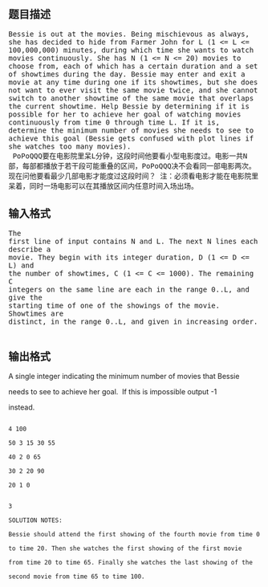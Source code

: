 ## 题目描述

<p><span style="font-family: monospace; font-size: 14px; white-space: pre-wrap;">Bessie is out at the movies. Being mischievous as always, she has decided to hide from Farmer John for L (1 <= L <= 100,000,000) minutes, during which time she wants to watch movies continuously. She has N (1 <= N <= 20) movies to choose from, each of which has a certain duration and a set of showtimes during the day. Bessie may enter and exit a movie at any time during one if its showtimes, but she does not want to ever visit the same movie twice, and she cannot switch to another showtime of the same movie that overlaps the current showtime. Help Bessie by determining if it is possible for her to achieve her goal of watching movies continuously from time 0 through time L. If it is, determine the minimum number of movies she needs to see to achieve this goal (Bessie gets confused with plot lines if she watches too many movies).<br> </span><font face="monospace"><span style="font-size: 14px; white-space: pre-wrap;">PoPoQQQ要在电影院里呆L分钟，这段时间他要看小型电影度过。电影一共N部，每部都播放于若干段可能重叠的区间，PoPoQQQ决不会看同一部电影两次。现在问他要看最少几部电影才能度过这段时间？ 注：必须看电影才能在电影院里呆着，同时一场电影可以在其播放区间内任意时间入场出场。</span></font></p> 
<p></p>

## 输入格式

<div>
 <span style="font-family: monospace; font-size: 14px; white-space: pre-wrap;">The first line of input contains N and L. The next N lines each describe a movie. They begin with its integer duration, D (1 <= D <= L) and the number of showtimes, C (1 <= C <= 1000). The remaining C integers on the same line are each in the range 0..L, and give the starting time of one of the showings of the movie. Showtimes are distinct, in the range 0..L, and given in increasing order. <br> </span>
</div> 
<div> 
 <p></p> 
</div>

## 输出格式

<div>
 A single integer indicating the minimum number of movies that Bessie
</div> 
<div>
 needs to see to achieve her goal.  If this is impossible output -1
</div> 
<div>
 instead.
</div> 
<div></div> 
<p></p>

```input1
4 100
50 3 15 30 55
40 2 0 65
30 2 20 90
20 1 0
```
```output1
3
SOLUTION NOTES:
Bessie should attend the first showing of the fourth movie from time 0
to time 20. Then she watches the first showing of the first movie
from time 20 to time 65. Finally she watches the last showing of the
second movie from time 65 to time 100.
```
